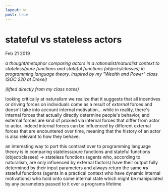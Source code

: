 ```yaml
---
layout: w
post: true
---
```

# stateful vs stateless actors

Feb 21 2019

*a thought/metaphor comparing actors in a rationalist/naturalist context to stateless/pure functions and stateful functions (objects/classes) in programming language theory. inspired by my "Wealth and Power" class (SOC 220 at Drexel)*

*(lifted directly from my class notes)*

looking critically at naturalism we realize that it suggests that all incentives or driving forces on individuals come as a result of *external* forces and doesn't take into account internal motivation... while in reality, there's internal forces that actually directly determine people's behavior, and external forces are kind of proxied via internal forces that differ from actor to actor. indeed internal forces can be influenced by different external forces that are encountered over time, meaning that the history of an actor is also relevant to how they behave.

an interesting way to port this contrast over to programming language theory is in comparing stateless/pure functions and stateful functions (object/classes) → stateless functions (agents who, according to naturalism, are only influenced by external factors) have their output fully determined by their input parameters and always return the same **vs** stateful functions (agents in a practical context who have dynamic internal motivations) who hold onto some internal state which might be manipulated by any parameters passed to it over a programs lifetime
